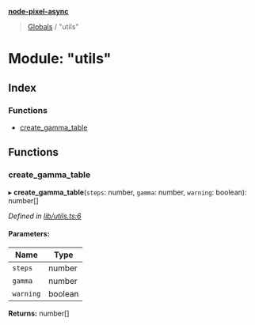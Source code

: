 **[node-pixel-async](../README.md)**

> [Globals](../globals.md) / "utils"

# Module: "utils"

## Index

### Functions

* [create\_gamma\_table](_utils_.md#create_gamma_table)

## Functions

### create\_gamma\_table

▸ **create_gamma_table**(`steps`: number, `gamma`: number, `warning`: boolean): number[]

*Defined in [lib/utils.ts:6](https://github.com/hweeks/node-pixel-async/blob/94dca3b/lib/utils.ts#L6)*

#### Parameters:

Name | Type |
------ | ------ |
`steps` | number |
`gamma` | number |
`warning` | boolean |

**Returns:** number[]
